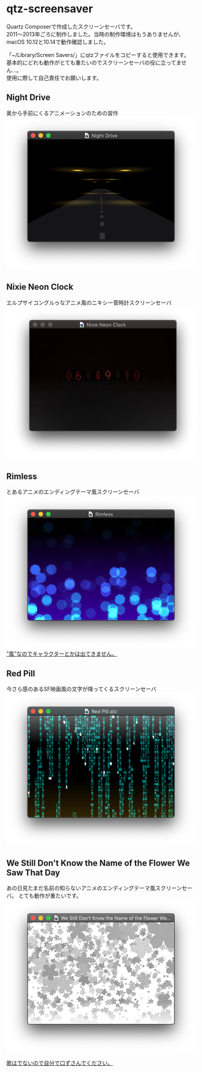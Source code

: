 # qtz-screensaver
Quartz Composerで作成したスクリーンセーバです。<br>
 2011〜2013年ごろに制作しました。当時の制作環境はもうありませんが、macOS 10.12と10.14で動作確認しました。<br> 
 
「~/Library/Screen Savers/」にqtzファイルをコピーすると使用できます。<br>
基本的にどれも動作がとても重たいのでスクリーンセーバの役に立ってません...。<br>
使用に際して自己責任でお願いします。

## Night Drive
奥から手前にくるアニメーションのための習作<br>
<img src="/img/Night_Drive.png">

## Nixie Neon Clock
エルプサイコングルゥなアニメ風のニキシー菅時計スクリーンセーバ<br>
<img src="/img/Nixie_Neon_Clock.png">

## Rimless
とあるアニメのエンディングテーマ風スクリーンセーバ<br>
<img src="/img/Rimless.png"><br>
[”風”なのでキャラクターとかは出てきません。](https://www.youtube.com/results?search_query=Rimless+IKU)<br>

## Red Pill
今さら感のあるSF映画風の文字が降ってくるスクリーンセーバ<br>
<img src="/img/Red_Pill.png">

## We Still Don't Know the Name of the Flower We Saw That Day
あの日見たまだ名前の知らないアニメのエンディングテーマ風スクリーンセーバ。 
とても動作が重たいです。<br>
<img src="/img/the_Flower.png"><br>

[歌はでないので自分で口ずさんでください。](https://www.youtube.com/results?search_query=secret+base+〜君がくれたもの〜%2810+years+after+Ver.%29)<br>
